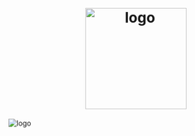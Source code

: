 <h1 align="center">
  <br>
  <img src="https://user-images.githubusercontent.com/64865400/223091301-f52756ce-8ba9-4302-a02b-6c5970bbcac1.png" alt="logo" width="200">
  <br>
</h1>

![logo](https://user-images.githubusercontent.com/64865400/223094742-7bf11bdd-9c9b-4d7e-9e67-8065d60e38fd.png)

